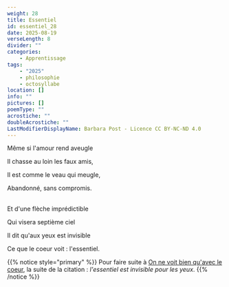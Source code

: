 ```yaml
---
weight: 28
title: Essentiel
id: essentiel_28
date: 2025-08-19
verseLength: 8
divider: ""
categories:
    - Apprentissage
tags:
    - "2025"
    - philosophie
    - octosyllabe
location: []
info: ""
pictures: []
poemType: ""
acrostiche: ""
doubleAcrostiche: ""
LastModifierDisplayName: Barbara Post - Licence CC BY-NC-ND 4.0
---
```

Même si l'amour rend aveugle

Il chasse au loin les faux amis,

Il est comme le veau qui meugle,

Abandonné, sans compromis.

 \
Et d'une flèche imprédictible

Qui visera septième ciel

Il dit qu'aux yeux est invisible

Ce que le coeur voit : l'essentiel.

{{% notice style="primary" %}}
Pour faire suite à [On ne voit bien qu'avec le coeur](../24_vingt_quatrieme_saison/l_amour_parfait), la suite de la citation : *l'essentiel est invisible pour les yeux*.
{{% /notice %}}